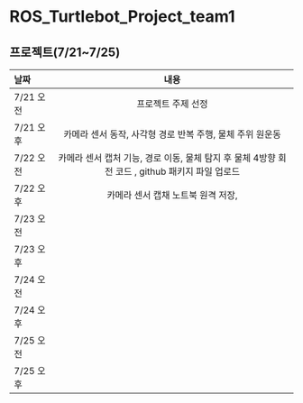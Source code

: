 # ROS_Turtlebot_Project_team1


## 프로젝트(7/21~7/25)
|날짜|내용|
|:---|:---:|
|7/21 오전| 프로젝트 주제 선정 |
|7/21 오후| 카메라 센서 동작, 사각형 경로 반복 주행, 물체 주위 원운동 |
|7/22 오전| 카메라 센서 캡처 기능, 경로 이동, 물체 탐지 후 물체 4방향 회전 코드 , github 패키지 파일 업로드|
|7/22 오후|카메라 센서 캡채 노트북 원격 저장,|
|7/23 오전||
|7/23 오후||
|7/24 오전||
|7/24 오후||
|7/25 오전||
|7/25 오후||

